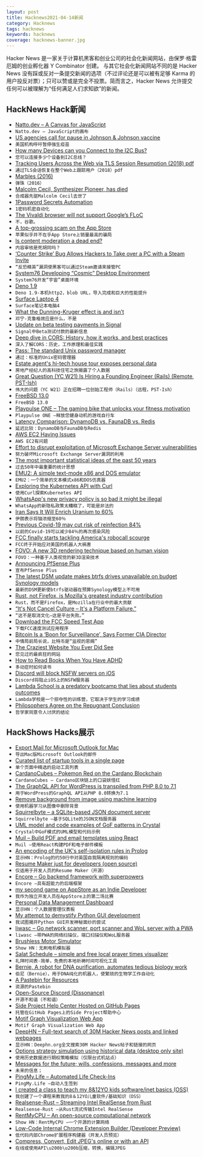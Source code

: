 ```yaml
---
layout: post
title: Hacknews2021-04-14新闻
category: Hacknews
tags: hacknews
keywords: hacknews
coverage: hacknews-banner.jpg
---
```


Hacker News 是一家关于计算机黑客和创业公司的社会化新闻网站，由保罗·格雷厄姆的创业孵化器 Y Combinator 创建。
与其它社会化新闻网站不同的是 Hacker News 没有踩或反对一条提交新闻的选项（不过评论还是可以被有足够 Karma 的用户投反对票）；只可以赞或是完全不投票。简而言之，Hacker News 允许提交任何可以被理解为“任何满足人们求知欲”的新闻。

## HackNews Hack新闻


- [Natto.dev – A Canvas for JavaScript](https://natto.dev)
- `Natto.dev – JavaScript的画布`
- [US agencies call for pause in Johnson & Johnson vaccine](https://www.bbc.co.uk/news/world-us-canada-56733715)
- `美国机构呼吁暂停强生疫苗`
- [How many Devices can you Connect to the I2C Bus?](https://www.bluedot.space/tutorials/how-many-devices-can-you-connect-on-i2c-bus/)
- `您可以连接多少个设备到I2C总线？`
- [Tracking Users Across the Web via TLS Session Resumption (2018) pdf](https://svs.informatik.uni-hamburg.de/publications/2018/2018-12-06-Sy-ACSAC-Tracking_Users_across_the_Web_via_TLS_Session_Resumption.pdf)
- `通过TLS会话恢复在整个Web上跟踪用户（2018）pdf`
- [Marbles (2016)](http://www.erasmatazz.com/library/life-in-general/marbles.html)
- `弹珠（2016）`
- [Malcolm Cecil, Synthesizer Pioneer, has died](https://www.nytimes.com/2021/04/02/arts/music/malcolm-cecil-dead.html)
- `合成器先驱Malcolm Cecil去世了`
- [1Password Secrets Automation](https://blog.1password.com/introducing-secrets-automation/)
- `1密码机密自动化`
- [The Vivaldi browser will not support Google’s FLoC](https://vivaldi.com/blog/no-google-vivaldi-users-will-not-get-floced/)
- `不，谷歌。 `
- [A top-grossing scam on the App Store](https://twitter.com/keleftheriou/status/1381986746661892096)
- `苹果似乎并不在乎App Store上销量最高的骗局`
- [Is content moderation a dead end?](https://www.ben-evans.com/benedictevans/2021/4/13/is-content-moderation-a-dead-end)
- `内容审核是死胡同吗？`
- [‘Counter Strike’ Bug Allows Hackers to Take over a PC with a Steam Invite](https://www.vice.com/en/article/dyvgej/counter-strike-bug-allows-hackers-to-take-over-a-pc-with-a-steam-invite)
- `“反恐精英”漏洞使黑客可以通过Steam邀请来接管PC`
- [System76 Developing “Cosmic” Desktop Environment](https://blog.system76.com/post/648371526931038208/cosmic-to-arrive-in-june-release-of-popos-2104)
- `System76开发“宇宙”桌面环境`
- [Deno 1.9](https://deno.com/blog/v1.9)
- `Deno 1.9-本机http2，blob URL，导入完成和巨大的性能提升`
- [Surface Laptop 4](https://blogs.windows.com/devices/2021/04/13/introducing-surface-laptop-4-and-new-accessories-for-enhanced-meeting-experiences/)
- `Surface笔记本电脑4`
- [What the Dunning-Kruger effect is and isn’t](http://www.talyarkoni.org/blog/2010/07/07/What-the-Dunning-Kruger-effect-Is-and-Isnt/)
- `邓宁-克鲁格效应是什么，不是`
- [Update on beta testing payments in Signal](https://signal.org/blog/update-on-beta-testing-payments/)
- `Signal中Beta测试付款的最新信息`
- [Deep dive in CORS: History, how it works, and best practices](https://ieftimov.com/post/deep-dive-cors-history-how-it-works-best-practices/)
- `深入了解CORS：历史，工作原理和最佳实践`
- [Pass: The standard Unix password manager](https://www.passwordstore.org/)
- `通过：标准的Unix密码管理器`
- [Estate agent's hi-tech house tour exposes personal data](https://www.bbc.com/news/technology-56718046)
- `房地产经纪人的高科技住宅之旅揭露了个人数据`
- [Great Question (YC W21) Is Hiring a Founding Engineer (Rails) (Remote, PST-Ish)](https://www.ycombinator.com/companies/great-question/jobs/rbDFLOP-founding-engineer-rails)
- `伟大的问题（YC W21）正在招聘一位创始工程师（Rails）（远程，PST-Ish）`
- [FreeBSD 13.0](https://www.freebsd.org/releases/13.0R/relnotes/)
- `FreeBSD 13.0`
- [Playpulse ONE – The gaming bike that unlocks your fitness motivation](https://playpulse.com/)
- `Playpulse ONE –释放您健身动机的游戏自行车`
- [Latency Comparison: DynamoDB vs. FaunaDB vs. Redis](https://news-app-two-omega.vercel.app/)
- `延迟比较：DynamoDB与FaunaDB与Redis`
- [AWS EC2 Having Issues](https://status.aws.amazon.com/?x=1000)
- `AWS EC2有问题`
- [Effort to disrupt exploitation of Microsoft Exchange Server vulnerabilities](https://www.justice.gov/usao-sdtx/pr/justice-department-announces-court-authorized-effort-disrupt-exploitation-microsoft)
- `努力破坏Microsoft Exchange Server漏洞的利用`
- [The most important statistical ideas of the past 50 years](https://fermatslibrary.com/s/what-are-the-most-important-statistical-ideas-of-the-past-50-years)
- `过去50年中最重要的统计思想`
- [EMU2: A simple text-mode x86 and DOS emulator](https://github.com/dmsc/emu2)
- `EMU2：一个简单的文本模式x86和DOS仿真器`
- [Exploring the Kubernetes API with Curl](https://blog.tilt.dev/2021/03/18/kubernetes-is-so-simple.html)
- `使用Curl探索Kubernetes API`
- [WhatsApp's new privacy policy is so bad it might be illegal](https://www.androidpolice.com/2021/04/13/whatsapps-new-privacy-policy-is-so-bad-it-might-be-illegal/)
- `WhatsApp的新隐私政策太糟糕了，可能是非法的`
- [Iran Says It Will Enrich Uranium to 60%](https://www.wsj.com/articles/iran-nuclear-negotiator-says-tehran-will-increase-purity-of-uranium-to-60-11618326331)
- `伊朗表示将铀浓缩至60％`
- [Previous Covid-19 may cut risk of reinfection 84%](https://www.cidrap.umn.edu/news-perspective/2021/04/previous-covid-19-may-cut-risk-reinfection-84)
- `以前的Covid-19可以减少84％的再次感染风险`
- [FCC finally starts tackling America's robocall scourge](https://www.theregister.com/2021/04/13/fcc_robocalls_action/)
- `FCC终于开始应对美国的机器人大祸害`
- [FOVO: A new 3D rendering technique based on human vision](https://www.gamasutra.com/blogs/RobertPepperell/20200527/363615/FOVO_A_new_3D_rendering_technique_based_on_human_vision.php)
- `FOVO：一种基于人类视觉的新3D渲染技术`
- [Announcing PfSense Plus](https://www.netgate.com/blog/announcing-pfsense-plus.html)
- `宣布PfSense Plus`
- [The latest DSM update makes btrfs drives unavailable on budget Synology models](https://community.synology.com/enu/forum/1/post/142519)
- `最新的DSM更新使btrfs驱动器在预算Synology模型上不可用`
- [Rust, not Firefox, is Mozilla's greatest industry contribution](https://www.techrepublic.com/article/rust-not-firefox-is-mozillas-greatest-industry-contribution/)
- `Rust，而不是Firefox，是Mozilla在行业中的最大贡献`
- [“It's Not Cancel Culture – It's a Platform Failure.”](https://warzel.substack.com/p/its-not-cancel-culture-its-a-platform)
- `“这不是取消文化–这是平台失败。”`
- [Download the FCC Speed Test App](https://www.fcc.gov/BroadbandData/consumers#speed-test)
- `下载FCC速度测试应用程序`
- [Bitcoin Is a ‘Boon for Surveillance’, Says Former CIA Director](https://decrypt.co/66411/cia-bitcoin-surveillance)
- `中情局前局长说，比特币是“监视的恩赐”`
- [The Craziest Website You Ever Did See](https://y-n10.com/)
- `您见过的最疯狂的网站`
- [How to Read Books When You Have ADHD](https://untappedbrilliance.com/how-to-read-books-when-you-have-adhd/)
- `多动症时如何读书`
- [Discord will block NSFW servers on iOS](https://www.theverge.com/2021/4/13/22381728/discord-nsfw-servers-blocked-ios-age-gate-restrictions)
- `Discord将阻止iOS上的NSFW服务器`
- [Lambda School is a predatory bootcamp that lies about students outcomes](https://twitter.com/sandofsky/status/1381992698815545344)
- `Lambda学校是一个掠夺性的训练营，它取决于学生的学习成绩`
- [Philosophers Agree on the Repugnant Conclusion](https://www.cambridge.org/core/journals/utilitas/article/what-should-we-agree-on-about-the-repugnant-conclusion/EB52C686BAFEF490CE37043A0A3DD075)
- `哲学家同意令人讨厌的结论`


## HackShows Hacks展示

- [ Export Mail for Microsoft Outlook for Mac](https://exportoutlookmacmail.com/)
- `导出Mac版Microsoft Outlook的邮件`
- [ Curated list of startup tools in a single page](https://startuptoolchain.com)
- `单个页面中精选的启动工具列表`
- [ CardanoCubes – Pokemon Red on the Cardano Blockchain](https://cardanocubes.com)
- `CardanoCubes – Cardano区块链上的口袋妖怪红`
- [ The GraphQL API for WordPress is transpiled from PHP 8.0 to 7.1](https://graphql-api.com/blog/the-plugin-is-now-transpiled-from-php-80-to-71/)
- `用于WordPress的GraphQL API从PHP 8.0转换为7.1`
- [ Remove background from image using machine learning](https://removebackground.app)
- `使用机器学习从图像中删除背景`
- [ Squirrelbyte – a SQLite-based JSON document server](https://squirrelbyte.com/)
- `Squirrelbyte –基于SQLite的JSON文档服务器`
- [ UML model and code examples of GoF patterns in Crystal](https://github.com/takaakit/design-pattern-examples-in-crystal)
- `Crystal中GoF模式的UML模型和代码示例`
- [ Muil – Build PDF and email templates using React](https://www.muil.io/)
- `Muil –使用React构建PDF和电子邮件模板`
- [ An encoding of the UK's self-isolation rules in Prolog](https://github.com/jamespwilliams/prolog-isolation-checker)
- `显示HN：Prolog的约50行中对英国自我隔离规则的编码`
- [ Resume Maker just for developers (open source)](https://openresume.dev/)
- `仅适用于开发人员的Resume Maker（开源）`
- [ Encore – Go backend framework with superpowers](https://github.com/encoredev/encore)
- `Encore –具有超能力的后端框架`
- [ my second game on AppStore as an Indie Developer](https://apps.apple.com/us/app/two-dots-puzzles/id1182272330)
- `我作为独立开发人员在AppStore上的第二场比赛`
- [ Personal Data Management Dashboard](https://volmarg.github.io/)
- `显示HN：个人数据管理仪表板`
- [ My attempt to demystify Python GUI development](https://github.com/pyrustic/pyrustic/blob/master/docs/tutorial/tutorial-1.md)
- `我试图揭开Python GUI开发神秘面纱的尝试`
- [ liwasc – Go network scanner, port scanner and WoL server with a PWA](https://github.com/pojntfx/liwasc)
- `liwasc –带PWA的网络扫描仪，端口扫描仪和WoL服务器`
- [ Brushless Motor Simulator](https://simulators.drbasheers.com/UCI/x497.6/motor/open_loop_no_pwm.html)
- `Show HN：无刷电机模拟器`
- [ Salat Schedule – simple and free local prayer times visualizer](https://salatschedule.com)
- `礼拜时间表-简单，免费的本地祈祷时间可视化工具`
- [ Bernie, A robot for DNA purification, automates tedious biology work](https://www.kickstarter.com/projects/pochekailov/bernie-the-dna-purifying-robot)
- `伯尼（Bernie），用于DNA纯化的机器人，使繁琐的生物学工作自动化`
- [ A Pastebin for Resources](https://shelf.gg/)
- `资源的Pastebin`
- [ Open-Source Discord (Dissonance)](https://github.com/Megapixel99/dissonance)
- `开源不和谐（不和谐）`
- [ Side Project Help Center Hosted on GitHub Pages](https://github.com/good-lly/gh-pages-help-center)
- `托管在GitHub Pages上的Side Project帮助中心`
- [ Motif Graph Visualization Web App](https://demo.cylynx.io)
- `Motif Graph Visualization Web App`
- [ DeepHN – Full-text search of 30M Hacker News posts and linked webpages](https://deephn.org)
- `显示HN：Deephn.org全文搜索30M Hacker News帖子和链接的网页`
- [ Options strategy simulation using historical data (desktop only site)](https://putcalltheta.com)
- `使用历史数据进行期权策略模拟（仅限台式机站点）`
- [ Messages for the future; wills, confessions, messages and more](https://messagerimus.com)
- `未来的信息；`
- [ PingMy.Life – Automated Life Check-Ins](https://pingmy.life)
- `PingMy.Life –自动人生签到`
- [ I created a class to teach my 8&12YO kids software/inet basics (OSS)](https://github.com/rynop/software-school)
- `我创建了一个课程来教我的8＆12YO儿童软件/基础知识（OSS）`
- [ Realsense-Rust – Streaming Intel RealSense from Rust](https://gitlab.com/tangram-vision-oss/realsense-rust)
- `Realsense-Rust –从Rust流式传输Intel RealSense`
- [ RentMyCPU – An open-source computational network](https://github.com/franklbt/RentMyCPU)
- `Show HN：RentMyCPU –一个开源的计算网络`
- [ Low-Code Internal Chrome Extension Builder (Developer Preview)](https://www.extension.dev)
- `低代码内部Chrome扩展程序构建器（开发人员预览）`
- [ Compress, Convert, Edit JPEG's online or with an API](https://jpeg.to)
- `在线或使用API\u200b\u200b压缩，转换，编辑JPEG`

